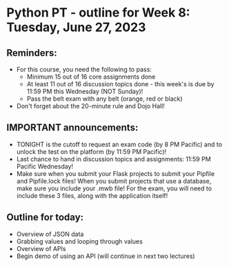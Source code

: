 # Python PT - outline for Week 8: Tuesday, June 27, 2023

## Reminders:
- For this course, you need the following to pass:
    - Minimum 15 out of 16 core assignments done
    - At least 11 out of 16 discussion topics done - this week's is due by 11:59 PM this Wednesday (NOT Sunday)!
    - Pass the belt exam with any belt (orange, red or black)
- Don't forget about the 20-minute rule and Dojo Hall!

## IMPORTANT announcements:
- TONIGHT is the cutoff to request an exam code (by 8 PM Pacific) and to unlock the test on the platform (by 11:59 PM Pacific)!
- Last chance to hand in discussion topics and assignments: 11:59 PM Pacific Wednesday!
- Make sure when you submit your Flask projects to submit your Pipfile and Pipfile.lock files!  When you submit projects that use a database, make sure you include your .mwb file!  For the exam, you will need to include these 3 files, along with the application itself!

## Outline for today:
- Overview of JSON data
- Grabbing values and looping through values
- Overview of APIs
- Begin demo of using an API (will continue in next two lectures)